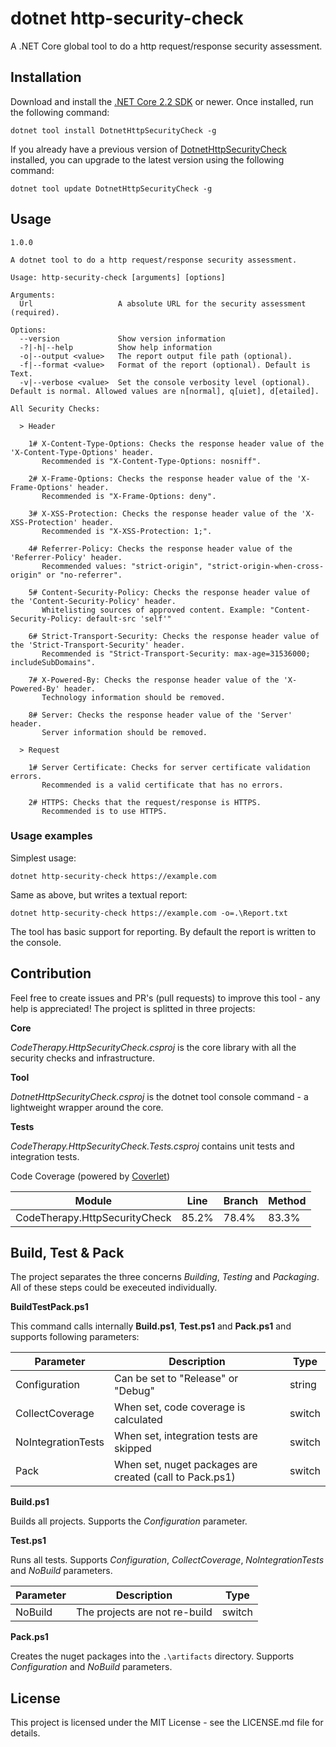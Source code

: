 # dotnet http-security-check

A .NET Core global tool to do a http request/response security assessment.

## Installation

Download and install the [.NET Core 2.2 SDK](https://www.microsoft.com/net/download) or newer. Once installed, run the following command:

```text
dotnet tool install DotnetHttpSecurityCheck -g
```

If you already have a previous version of [DotnetHttpSecurityCheck](https://www.nuget.org/packages/DotnetHttpSecurityCheck/) installed, you can upgrade to the latest version using the following command:

```text
dotnet tool update DotnetHttpSecurityCheck -g
```

## Usage

```text
1.0.0

A dotnet tool to do a http request/response security assessment.

Usage: http-security-check [arguments] [options]

Arguments:
  Url                   A absolute URL for the security assessment (required).

Options:
  --version             Show version information
  -?|-h|--help          Show help information
  -o|--output <value>   The report output file path (optional).
  -f|--format <value>   Format of the report (optional). Default is Text.
  -v|--verbose <value>  Set the console verbosity level (optional). Default is normal. Allowed values are n[normal], q[uiet], d[etailed].

All Security Checks:

  > Header

    1# X-Content-Type-Options: Checks the response header value of the 'X-Content-Type-Options' header.
       Recommended is "X-Content-Type-Options: nosniff".

    2# X-Frame-Options: Checks the response header value of the 'X-Frame-Options' header.
       Recommended is "X-Frame-Options: deny".

    3# X-XSS-Protection: Checks the response header value of the 'X-XSS-Protection' header.
       Recommended is "X-XSS-Protection: 1;".

    4# Referrer-Policy: Checks the response header value of the 'Referrer-Policy' header.
       Recommended values: "strict-origin", "strict-origin-when-cross-origin" or "no-referrer".

    5# Content-Security-Policy: Checks the response header value of the 'Content-Security-Policy' header.
       Whitelisting sources of approved content. Example: "Content-Security-Policy: default-src 'self'"

    6# Strict-Transport-Security: Checks the response header value of the 'Strict-Transport-Security' header.
       Recommended is "Strict-Transport-Security: max-age=31536000; includeSubDomains".

    7# X-Powered-By: Checks the response header value of the 'X-Powered-By' header.
       Technology information should be removed.

    8# Server: Checks the response header value of the 'Server' header.
       Server information should be removed.

  > Request

    1# Server Certificate: Checks for server certificate validation errors.
       Recommended is a valid certificate that has no errors.

    2# HTTPS: Checks that the request/response is HTTPS.
       Recommended is to use HTTPS.
```

### Usage examples

Simplest usage:

```text
dotnet http-security-check https://example.com
```

Same as above, but writes a textual report:

```text
dotnet http-security-check https://example.com -o=.\Report.txt
```

The tool has basic support for reporting.
By default the report is written to the console.

## Contribution

Feel free to create issues and PR's (pull requests) to improve this tool - any help is appreciated!
The project is splitted in three projects:

**Core** 

_CodeTherapy.HttpSecurityCheck.csproj_ is the core library with all the security checks and infrastructure.

**Tool**

_DotnetHttpSecurityCheck.csproj_ is the dotnet tool console command - a lightweight wrapper around the core.

**Tests**

_CodeTherapy.HttpSecurityCheck.Tests.csproj_ contains unit tests and integration tests.

Code Coverage (powered by [Coverlet](https://github.com/tonerdo/coverlet))

| Module                        | Line   | Branch | Method |
|-------------------------------|--------|--------|--------|
| CodeTherapy.HttpSecurityCheck | 85.2%  | 78.4%  | 83.3%  |

## Build, Test & Pack

The project separates the three concerns _Building_, _Testing_ and _Packaging_.
All of these steps could be execeuted individually.

**BuildTestPack.ps1**

This command calls internally **Build.ps1**, **Test.ps1** and **Pack.ps1** and supports following parameters:

Parameter|Description|Type|
---------|-----------|----|
Configuration|Can be set to "Release" or "Debug"|string
CollectCoverage|When set, code coverage is calculated|switch 
NoIntegrationTests|When set, integration tests are skipped|switch
Pack|When set, nuget packages are created (call to Pack.ps1)|switch

**Build.ps1**

Builds all projects. Supports the _Configuration_ parameter.

**Test.ps1**

Runs all tests. Supports _Configuration_, _CollectCoverage_, _NoIntegrationTests_ and _NoBuild_ parameters.

Parameter|Description|Type
---------|-----------|----
NoBuild|The projects are not re-build|switch

**Pack.ps1**

Creates the nuget packages into the `.\artifacts` directory. Supports _Configuration_ and _NoBuild_ parameters.

## License

This project is licensed under the MIT License - see the LICENSE.md file for details.
